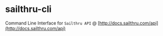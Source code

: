 sailthru-cli
=============

Command Line Interface for `Sailthru API` @ [http://docs.sailthru.com/api](http://docs.sailthru.com/api)
